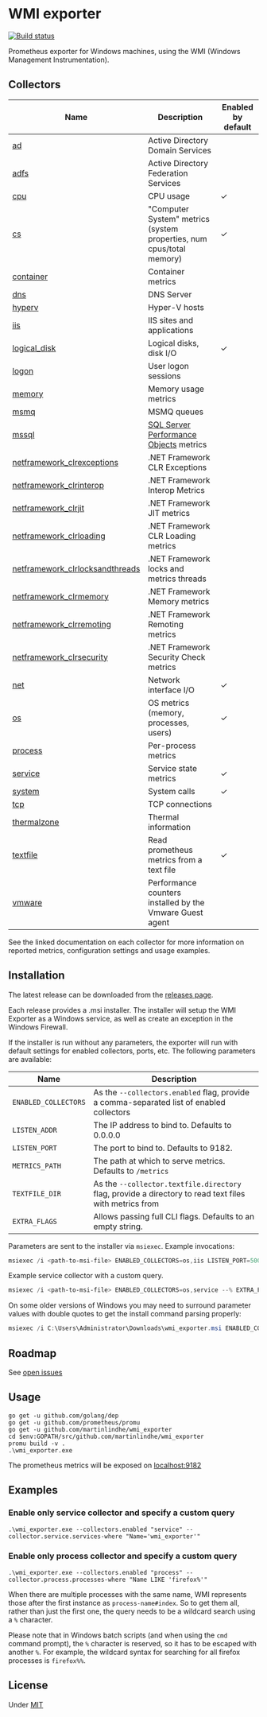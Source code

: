 # WMI exporter

[![Build status](https://ci.appveyor.com/api/projects/status/ljwan71as6pf2joe?svg=true)](https://ci.appveyor.com/project/martinlindhe/wmi-exporter)

Prometheus exporter for Windows machines, using the WMI (Windows Management Instrumentation).


## Collectors

Name     | Description | Enabled by default
---------|-------------|--------------------
[ad](docs/collector.ad.md) | Active Directory Domain Services |
[adfs](docs/collector.adfs.md) | Active Directory Federation Services |
[cpu](docs/collector.cpu.md) | CPU usage | &#10003;
[cs](docs/collector.cs.md) | "Computer System" metrics (system properties, num cpus/total memory) | &#10003;
[container](docs/collector.container.md) | Container metrics |
[dns](docs/collector.dns.md) | DNS Server |
[hyperv](docs/collector.hyperv.md) | Hyper-V hosts |
[iis](docs/collector.iis.md) | IIS sites and applications |
[logical_disk](docs/collector.logical_disk.md) | Logical disks, disk I/O | &#10003;
[logon](docs/collector.logon.md) | User logon sessions |
[memory](docs/collector.memory.md) | Memory usage metrics |
[msmq](docs/collector.msmq.md) | MSMQ queues |
[mssql](docs/collector.mssql.md) | [SQL Server Performance Objects](https://docs.microsoft.com/en-us/sql/relational-databases/performance-monitor/use-sql-server-objects#SQLServerPOs) metrics  |
[netframework_clrexceptions](docs/collector.netframework_clrexceptions.md) | .NET Framework CLR Exceptions |
[netframework_clrinterop](docs/collector.netframework_clrinterop.md) | .NET Framework Interop Metrics |
[netframework_clrjit](docs/collector.netframework_clrjit.md) | .NET Framework JIT metrics |
[netframework_clrloading](docs/collector.netframework_clrloading.md) | .NET Framework CLR Loading metrics |
[netframework_clrlocksandthreads](docs/collector.netframework_clrlocksandthreads.md) | .NET Framework locks and metrics threads |
[netframework_clrmemory](docs/collector.netframework_clrmemory.md) |  .NET Framework Memory metrics |
[netframework_clrremoting](docs/collector.netframework_clrremoting.md) | .NET Framework Remoting metrics |
[netframework_clrsecurity](docs/collector.netframework_clrsecurity.md) | .NET Framework Security Check metrics |
[net](docs/collector.net.md) | Network interface I/O | &#10003;
[os](docs/collector.os.md) | OS metrics (memory, processes, users) | &#10003;
[process](docs/collector.process.md) | Per-process metrics |
[service](docs/collector.service.md) | Service state metrics | &#10003;
[system](docs/collector.system.md) | System calls | &#10003;
[tcp](docs/collector.tcp.md) | TCP connections |
[thermalzone](docs/collector.thermalzone.md) | Thermal information
[textfile](docs/collector.textfile.md) | Read prometheus metrics from a text file | &#10003;
[vmware](docs/collector.vmware.md) | Performance counters installed by the Vmware Guest agent |

See the linked documentation on each collector for more information on reported metrics, configuration settings and usage examples.

## Installation
The latest release can be downloaded from the [releases page](https://github.com/martinlindhe/wmi_exporter/releases).

Each release provides a .msi installer. The installer will setup the WMI Exporter as a Windows service, as well as create an exception in the Windows Firewall.

If the installer is run without any parameters, the exporter will run with default settings for enabled collectors, ports, etc. The following parameters are available:

Name | Description
-----|------------
`ENABLED_COLLECTORS` | As the `--collectors.enabled` flag, provide a comma-separated list of enabled collectors
`LISTEN_ADDR` | The IP address to bind to. Defaults to 0.0.0.0
`LISTEN_PORT` | The port to bind to. Defaults to 9182.
`METRICS_PATH` | The path at which to serve metrics. Defaults to `/metrics`
`TEXTFILE_DIR` | As the `--collector.textfile.directory` flag, provide a directory to read text files with metrics from
`EXTRA_FLAGS` | Allows passing full CLI flags. Defaults to an empty string.

Parameters are sent to the installer via `msiexec`. Example invocations:

```powershell
msiexec /i <path-to-msi-file> ENABLED_COLLECTORS=os,iis LISTEN_PORT=5000
```

Example service collector with a custom query.
```powershell
msiexec /i <path-to-msi-file> ENABLED_COLLECTORS=os,service --% EXTRA_FLAGS="--collector.service.services-where ""Name LIKE 'sql%'"""
```

On some older versions of Windows you may need to surround parameter values with double quotes to get the install command parsing properly:
```powershell
msiexec /i C:\Users\Administrator\Downloads\wmi_exporter.msi ENABLED_COLLECTORS="ad,iis,logon,memory,process,tcp,thermalzone" TEXTFILE_DIR="C:\custom_metrics\"
```

## Roadmap

See [open issues](https://github.com/martinlindhe/wmi_exporter/issues)


## Usage

    go get -u github.com/golang/dep
    go get -u github.com/prometheus/promu
    go get -u github.com/martinlindhe/wmi_exporter
    cd $env:GOPATH/src/github.com/martinlindhe/wmi_exporter
    promu build -v .
    .\wmi_exporter.exe

The prometheus metrics will be exposed on [localhost:9182](http://localhost:9182)

## Examples

### Enable only service collector and specify a custom query

    .\wmi_exporter.exe --collectors.enabled "service" --collector.service.services-where "Name='wmi_exporter'"

### Enable only process collector and specify a custom query

    .\wmi_exporter.exe --collectors.enabled "process" --collector.process.processes-where "Name LIKE 'firefox%'"

When there are multiple processes with the same name, WMI represents those after the first instance as `process-name#index`. So to get them all, rather than just the first one, the query needs to be a wildcard search using a `%` character.

Please note that in Windows batch scripts (and when using the `cmd` command prompt), the `%` character is reserved, so it has to be escaped with another `%`. For example, the wildcard syntax for searching for all firefox processes is `firefox%%`.


## License

Under [MIT](LICENSE)
